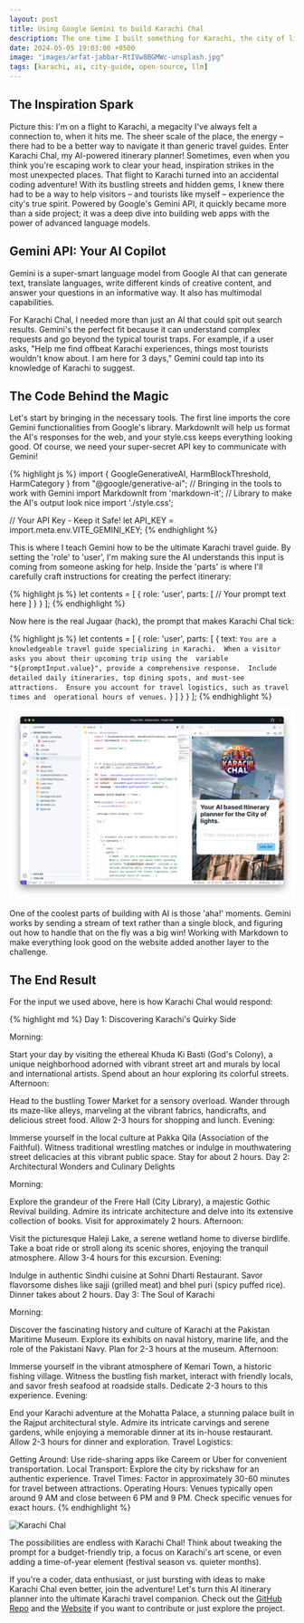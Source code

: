 ```yaml
---
layout: post
title: Using Google Gemini to build Karachi Chal
description: The one time I built something for Karachi, the city of lights. A labor of love for my mother's city. Also how to use Google Gemini to build an AI-powered city guide.
date: 2024-05-05 19:03:00 +0500
image: "images/arfat-jabbar-RtIVw8BGMWc-unsplash.jpg"
tags: [karachi, ai, city-guide, open-source, llm]
---
```


## The Inspiration Spark
Picture this: I'm on a flight to Karachi, a megacity I've always felt a connection to, when it hits me. The sheer scale of the place, the energy – there had to be a better way to navigate it than generic travel guides. Enter Karachi Chal, my AI-powered itinerary planner! Sometimes, even when you think you're escaping work to clear your head, inspiration strikes in the most unexpected places. That flight to Karachi turned into an accidental coding adventure! With its bustling streets and hidden gems, I knew there had to be a way to help visitors – and tourists like myself – experience the city's true spirit. Powered by Google's Gemini API, it quickly became more than a side project; it was a deep dive into building web apps with the power of advanced language models.

## Gemini API: Your AI Copilot

Gemini is a super-smart language model from Google AI that can generate text, translate languages, write different kinds of creative content, and answer your questions in an informative way. It also has multimodal capabilities.

For Karachi Chal, I needed more than just an AI that could spit out search results. Gemini's the perfect fit because it can understand complex requests and go beyond the typical tourist traps. For example, if a user asks, "Help me find offbeat Karachi experiences, things most tourists wouldn't know about. I am here for 3 days," Gemini could tap into its knowledge of Karachi to suggest.

## The Code Behind the Magic

Let's start by bringing in the necessary tools. The first line imports the core Gemini functionalities from Google's library. MarkdownIt will help us format the AI's responses for the web, and your style.css keeps everything looking good. Of course, we need your super-secret API key to communicate with Gemini!

{% highlight js %}
import { GoogleGenerativeAI, HarmBlockThreshold, HarmCategory } from "@google/generative-ai"; // Bringing in the tools to work with Gemini
import MarkdownIt from 'markdown-it'; // Library to make the AI's output look nice
import './style.css'; 

// Your API Key - Keep it Safe!
let API_KEY = import.meta.env.VITE_GEMINI_KEY;
{% endhighlight %}

This is where I teach Gemini how to be the ultimate Karachi travel guide. By setting the 'role' to 'user', I'm making sure the AI understands this input is coming from someone asking for help. Inside the 'parts' is where I'll carefully craft instructions for creating the perfect itinerary:

{% highlight js %}
let contents = [
    {
        role: 'user',
        parts: [
                    // Your prompt text here 
                ]
        }
    }
];
{% endhighlight %}

Now here is the real Jugaar (hack), the prompt that makes Karachi Chal tick:

{% highlight js %}
let contents = [
    {
        role: 'user',
        parts: [
                    { text:  `You are a knowledgeable travel guide specializing in Karachi. 
                    When a visitor asks you about their upcoming trip using the 
                    variable "${promptInput.value}", provide a comprehensive response. 
                    Include detailed daily itineraries, top dining spots, and must-see attractions. 
                    Ensure you account for travel logistics, such as travel times and 
                    operational hours of venues.` }
                ]
        }
    }
];
{% endhighlight %}

![Karachi Chal dev in Google's project IDX](/images/idx-khi-chal.png)

One of the coolest parts of building with AI is those 'aha!' moments. Gemini works by sending a stream of text rather than a single block, and figuring out how to handle that on the fly was a big win! Working with Markdown to make everything look good on the website added another layer to the challenge.

## The End Result

For the input we used above, here is how Karachi Chal would respond:

{% highlight md %}
Day 1: Discovering Karachi's Quirky Side

Morning:

Start your day by visiting the ethereal Khuda Ki Basti (God's Colony), a unique neighborhood adorned with vibrant street art and murals by local and international artists. Spend about an hour exploring its colorful streets.
Afternoon:

Head to the bustling Tower Market for a sensory overload. Wander through its maze-like alleys, marveling at the vibrant fabrics, handicrafts, and delicious street food. Allow 2-3 hours for shopping and lunch.
Evening:

Immerse yourself in the local culture at Pakka Qila (Association of the Faithful). Witness traditional wrestling matches or indulge in mouthwatering street delicacies at this vibrant public space. Stay for about 2 hours.
Day 2: Architectural Wonders and Culinary Delights

Morning:

Explore the grandeur of the Frere Hall (City Library), a majestic Gothic Revival building. Admire its intricate architecture and delve into its extensive collection of books. Visit for approximately 2 hours.
Afternoon:

Visit the picturesque Haleji Lake, a serene wetland home to diverse birdlife. Take a boat ride or stroll along its scenic shores, enjoying the tranquil atmosphere. Allow 3-4 hours for this excursion.
Evening:

Indulge in authentic Sindhi cuisine at Sohni Dharti Restaurant. Savor flavorsome dishes like sajji (grilled meat) and bhel puri (spicy puffed rice). Dinner takes about 2 hours.
Day 3: The Soul of Karachi

Morning:

Discover the fascinating history and culture of Karachi at the Pakistan Maritime Museum. Explore its exhibits on naval history, marine life, and the role of the Pakistani Navy. Plan for 2-3 hours at the museum.
Afternoon:

Immerse yourself in the vibrant atmosphere of Kemari Town, a historic fishing village. Witness the bustling fish market, interact with friendly locals, and savor fresh seafood at roadside stalls. Dedicate 2-3 hours to this experience.
Evening:

End your Karachi adventure at the Mohatta Palace, a stunning palace built in the Rajput architectural style. Admire its intricate carvings and serene gardens, while enjoying a memorable dinner at its in-house restaurant. Allow 2-3 hours for dinner and exploration.
Travel Logistics:

Getting Around: Use ride-sharing apps like Careem or Uber for convenient transportation.
Local Transport: Explore the city by rickshaw for an authentic experience.
Travel Times: Factor in approximately 30-60 minutes for travel between attractions.
Operating Hours: Venues typically open around 9 AM and close between 6 PM and 9 PM. Check specific venues for exact hours.
{% endhighlight %}

![Karachi Chal](/images/khi-chal.png)

The possibilities are endless with Karachi Chal! Think about tweaking the prompt for a budget-friendly trip, a focus on Karachi's art scene, or even adding a time-of-year element (festival season vs. quieter months).

If you're a coder, data enthusiast, or just bursting with ideas to make Karachi Chal even better, join the adventure! Let's turn this AI itinerary planner into the ultimate Karachi travel companion. Check out the [GitHub Repo](https://github.com/codeforpakistan/karachi-chal) and the [Website](https://karachichal.com) if you want to contribute or just explore the project.
